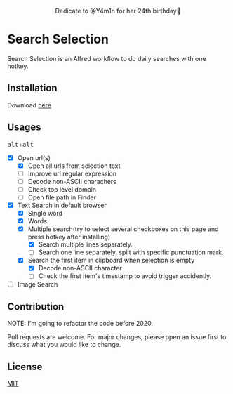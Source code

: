 <p align="center">Dedicate to @Y4m1n for her 24th birthday🥳<p>
</p>

# Search Selection
Search Selection is an Alfred workflow to do daily searches with one hotkey.

## Installation
Download [here](https://raw.githubusercontent.com/willbchang/alfred-search-selection/master/Search%20Selection.alfredworkflow)

## Usages
<kbd>alt</kbd>+<kbd>alt</kbd>
- [x] Open url(s)
  - [x] Open all urls from selection text
  - [ ] Improve url regular expression
  - [ ] Decode non-ASCII charachers
  - [ ] Check top level domain
  - [ ] Open file path in Finder
- [x] Text Search in default browser
  - [x] Single word
  - [x] Words
  - [x] Multiple search(try to select several checkboxes on this page and press hotkey after installing)
    - [x] Search multiple lines separately.
    - [ ] Search one line separately, split with specific punctuation mark.
  - [x] Search the first item in clipboard when selection is empty
    - [x] Decode non-ASCII character
    - [ ] Check the first item's timestamp to avoid trigger accidently.
- [ ] Image Search

## Contribution
NOTE: I'm going to refactor the code before 2020.

Pull requests are welcome. For major changes, please open an issue first to discuss what you would like to change.

## License
[MIT](LICENSE)
